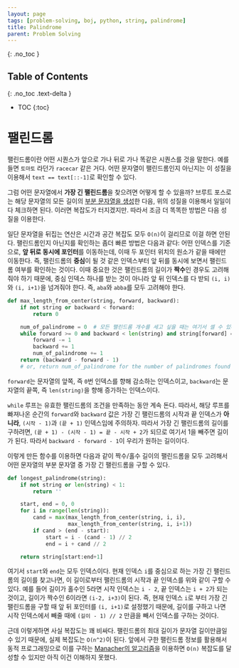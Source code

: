 ```yaml
---
layout: page
tags: [problem-solving, boj, python, string, palindrome]
title: Palindrome
parent: Problem Solving
---
```


{: .no_toc }
## Table of Contents
{: .no_toc .text-delta }
- TOC
{:toc}

# 팰린드롬

 팰린드롬이란 어떤 시퀀스가 앞으로 가나 뒤로 가나 똑같은 시퀀스를 것을
 말한다. 예를 들면 `토마토` 라던가 `racecar` 같은 거다. 어떤 문자열이
 팰린드롬인지 아닌지는 이 성질을 이용해서 `text == text[::-1]`로
 확인할 수 있다.

 그럼 어떤 문자열에서 **가장 긴 팰린드롬**을 찾으려면 어떻게 할 수
 있을까? 브루트 포스로는 해당 문자열의 모든 길이의 [부분 문자열을
 생성](/python/short-tips#어떤-문자열의-길이-k인-모든-부분-문자열-생성하기)한
 다음, 위의 성질을 이용해서 일일이 다 체크하면 된다. 이러면 복잡도가
 터지겠지만. 따라서 조금 더 똑똑한 방법은 다음 성질을 이용한다.

 일단 문자열을 뒤집는 연산은 시간과 공간 복잡도 모두 `O(n)`이 걸리므로
 이걸 하면 안된다. 팰린드롬인지 아닌지를 확인하는 좀더 빠른 방법은
 다음과 같다: 어떤 인덱스를 기준으로, **앞 뒤로 동시에 포인터**를
 이동하는데, 이때 두 포인터 위치의 원소가 같을 때에만 이동한다. 즉,
 팰린드롬의 **중심**이 될 것 같은 인덱스부터 앞 뒤를 동시에 보면서
 팰린드롬 여부를 확인하는 것이다. 이때 중요한 것은 팰린드롬의 길이가
 **짝수**인 경우도 고려해줘야 하기 때문에, 중심 인덱스 하나를 받는
 것이 아니라 앞 뒤 인덱스를 다 받되 `(i, i)`와 `(i, i+1)`을 넘겨줘야
 한다. 즉, `aba`와 `abba`를 모두 고려해야 한다.

``` python
def max_length_from_center(string, forward, backward):
    if not string or backward < forward:
        return 0

    num_of_palindrome = 0  # 모든 팰린드롬 개수를 세고 싶을 때는 여기서 셀 수 있다.
    while forward >= 0 and backward < len(string) and string[forward] == string[backward]:
        forward -= 1
        backward += 1
        num_of_palindrome += 1
    return (backward - forward - 1)
    # or, return num_of_palindrome for the number of palindromes found
```

 `forward`는 문자열의 앞쪽, 즉 `0`번 인덱스를 향해 감소하는
 인덱스이고, `backward`는 문자열의 끝쪽, 즉 `len(string)`을 향해
 증가하는 인덱스이다.

 `while` 루프는 유효한 팰린드롬의 조건을 만족하는 동안 계속
 돈다. 따라서, 해당 루프를 빠져나온 순간의 `forward`와 `backward` 값은
 가장 긴 팰린드롬의 시작과 끝 인덱스가 **아니라**, `(시작 - 1)`과
 `(끝 + 1)` 인덱스임에 주의하자. 따라서 가장 긴 팰린드롬의 길이를
 구하려면, `(끝 + 1) - (시작 - 1) = 끝 - 시작 + 2`가 되므로 여기서 1을
 빼주면 길이가 된다. 따라서 `backward - forward - 1`이 우리가 원하는
 길이이다.

 이렇게 만든 함수를 이용하면 다음과 같이 짝수/홀수 길이의 팰린드롬을
 모두 고려해서 어떤 문자열의 부분 문자열 중 가장 긴 팰린드롬을 구할 수
 있다.

```python
def longest_palindrome(string):
    if not string or len(string) < 1:
        return ''

    start, end = 0, 0
    for i in range(len(string)):
        cand = max(max_length_from_center(string, i, i),
                   max_length_from_center(string, i, i+1))
        if cand > (end - start):
            start = i - (cand - 1) // 2
            end = i + cand // 2

    return string[start:end+1]
```

 여기서 `start`와 `end`는 모두 인덱스이다. 현재 인덱스 `i`를 중심으로
 하는 가장 긴 팰린드롬의 길이를 찾고나면, 이 길이로부터 팰린드롬의
 시작과 끝 인덱스를 위와 같이 구할 수 있다. 예를 들어 길이가 홀수인
 5라면 시작 인덱스는 `i - 2`, 끝 인덱스는 `i + 2`가 되는 것이고,
 길이가 짝수인 6이라면 `(i-2, i+3)`이 된다. 즉, 현재 인덱스 `i`로 부터
 가장 긴 팰린드롬을 구할 때 앞 뒤 포인터를 `(i, i+1)`로 설정했기
 때문에, 길이를 구하고 나면 시작 인덱스에서 빼줄 때에 `(길이 - 1) //
 2` 만큼을 빼서 인덱스를 구하는 것이다.

 근데 이렇게하면 사실 복잡도는 꽤 비싸다. 팰린드롬의 최대 길이가
 문자열 길이만큼일 수 있기 때문에, 실제 복잡도는 `O(n^2)`이
 된다. 앞에서 구한 팰린드롬 정보를 활용해서 동적 프로그래밍으로 이를
 구하는 [Manacher의
 알고리즘](https://en.wikipedia.org/wiki/Longest_palindromic_substring#Manacher's_algorithm)을
 이용하면 `O(n)` 복잡도를 달성할 수 있지만 아직 이건 이해하지 못했다.

